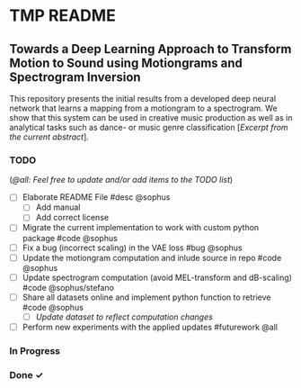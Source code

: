 # TMP README

## Towards a Deep Learning Approach to Transform Motion to Sound using Motiongrams and Spectrogram Inversion

This repository presents the initial results from a developed deep neural network that learns a mapping from a motiongram to a spectrogram. We show that this system can be used in creative music production as well as in analytical tasks such as dance- or music genre classification [<i>Excerpt from the current abstract</i>].

### TODO

(<i>@all: Feel free to update and/or add items to the TODO list</i>)

- [ ] Elaborate README File #desc @sophus 
	- [ ] Add manual
	- [ ] Add correct license
- [ ] Migrate the current implementation to work with custom python package #code @sophus
- [ ] Fix a bug (incorrect scaling) in the VAE loss #bug @sophus
- [ ] Update the motiongram computation and inlude source in repo #code @sophus
- [ ] Update spectrogram computation (avoid MEL-transform and dB-scaling) #code @sophus/stefano
- [ ] Share all datasets online and implement python function to retrieve #code @sophus
	- [ ] <i>Update dataset to reflect computation changes</i>
- [ ] Perform new experiments with the applied updates #futurework @all 

### In Progress

### Done ✓

